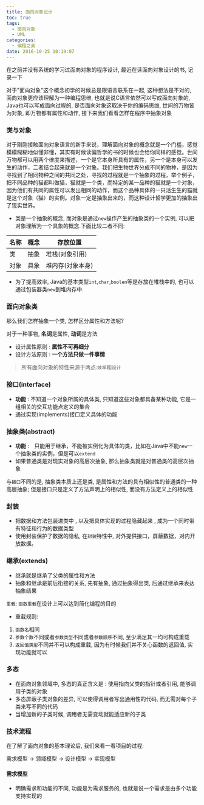 ```yaml
---
title: 面向对象设计
toc: true
tags:
  - 面向对象
  - UML
categories:
  - 编程之美
date: 2016-10-25 10:19:07
---
```


在之前并没有系统的学习过面向对象的程序设计, 最近在读面向对象设计的书, 记录一下

<!--more-->

对于"面向对象"这个概念初学的时候总是跟语言联系在一起, 这种想法是不对的, 面向对象更应该理解为一种编程思维, 也就是说C语言依然可以写成面向对象的, Java也可以写成面向过程的, 是否面向对象这取决于你的编码思维, 世间的万物皆为对象, 即万物都有属性和动作, 接下来我们看看怎样在程序中抽象对象

### 类与对象
对于刚刚接触面向对象语言的新手来说，理解面向对象的概念就是一个门槛，感觉模模糊糊地似懂非懂，其实有时候读偏哲学的书的时候也会给你同样的感觉。世间万物都可以用两个维度来描述，一个是它本身所具有的属性，另一个是本身可以发生的动作，二者结合起来就是一个对象。我们把生物世界分成不同的物种，是因为寻找到了相同物种之间的共同之处，寻找的过程就是一个抽象的过程，举个例子，把不同品种的猫都叫做猫，猫就是一个类，而特定的某一品种的猫就是一个对象，因为他们有共同的属性可以发出相同的动作，而这个品种具体的一只活生生的猫就是这个对象（猫）的实例。对象一定是抽象出来的，而这种设计哲学更加的抽象出了现实世界。
- 类是一个抽象的概念, 而对象是通过`new`操作产生的抽象类的一个实例, 可以把对象理解为一个具象的概念.下面比较二者不同:

|  名称 |  概念  | 存放位置 |
|------|-----------|---------|
|  类  |  抽象  |  堆栈(对象引用)  |
|  对象  |  具象  |  堆内存(对象本身)  |

- 为了提高效率, Java的基本类型`int`,`char`,`boolen`等是存放在堆栈中的, 也可以通过包装器类`new`到堆内存中.

### **面向对象类**

那么我们怎样抽象一个类, 怎样区分属性和方法呢?

对于一种事物, **名词**是属性, **动词**是方法

- 设计属性原则 : **属性不可再细分**
- 设计方法原则 : **一个方法只做一件事情**



> 所有面向对象的特性来源于两点:`效率`和`设计`

### **接口(interface)**

- **功能** : 不知道一个对象所属的具体类, 只知道这些对象都具备某种功能, 它是一组相关的交互功能点定义的集合
- 通过实现(implements)接口定义具体的功能

### **抽象类(abstract)**

- **功能** :　只能用于继承，不能被实例化为具体的类，比如在Java中不能`new`一个抽象类的实例，但是可以`extend`
- 如果普通类是对现实对象的高层次抽象, 那么抽象类就是对普通类的高层次抽象

与`接口`不同的是, 抽象类本质上还是类, 是属性和方法的具有相似性的普通类的一种高层抽象; 但是接口只是定义了方法声明上的相似性, 而没有方法定义上的相似性
### **封装** 

- 把数据和方法包装进类中 , 以及把具体实现的过程隐藏起来 , 成为一个同时带有特征和行为的数据类型
- 使用封装保护了数据的隐私, 在`封装`特性中, 对外提供接口，屏蔽数据，对内开放数据。
  
### **继承(extends)** 

- 继承就是继承了父类的属性和方法
- 抽象和继承是前后衔接的关系, 先有抽象, 通过抽象得出类, 后通过继承来表达抽象结果

`重载`: `函数重载`在设计上可以达到简化编程的目的
         
  - 重载规则:
   1. `函数名`相同
   2. `参数个数`不同或者`参数类型`不同或者`参数顺序`不同, 至少满足其一均可构成重载
   3. `返回值类型`不同并不可以构成重载, 因为有时候我们并不关心函数的返回值, 实现功能就可以

### **多态**

- 在面向对象领域中, 多态的真正含义是 : 使用指向父类的指针或者引用, 能够调用子类的对象
- 多态屏蔽子类对象的差异, 可以使得调用者写出通用性的代码, 而无需对每个子类来写不同的代码
- 当增加新的子类时候, 调用者无需变动就能适应新的子类

### **技术流程**

在了解了面向对象的基本理论后, 我们来看一看项目的过程:

需求模型 $\to$ 领域模型 $\to$ 设计模型 $\to$ 实现模型

#### 需求模型

- 明确需求和功能的不同, 功能是为需求服务的, 也就是说一个需求是由多个功能支持实现的


